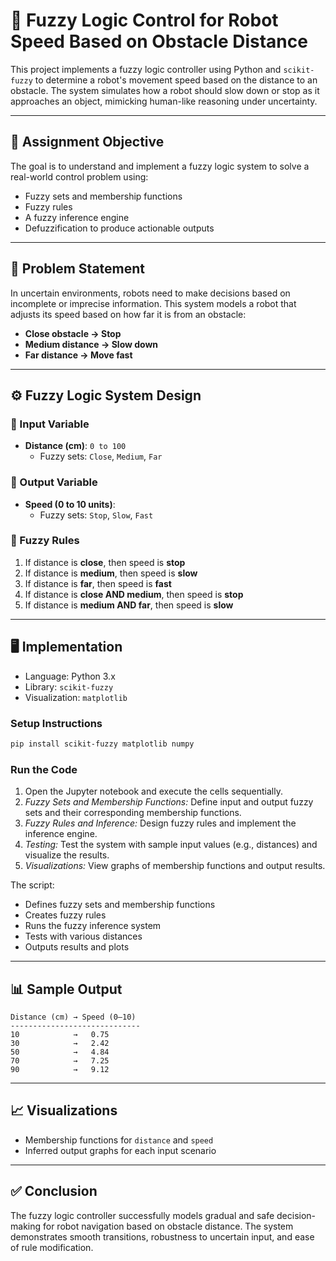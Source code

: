 # 🤖 Fuzzy Logic Control for Robot Speed Based on Obstacle Distance

This project implements a fuzzy logic controller using Python and `scikit-fuzzy` to determine a robot's movement speed based on the distance to an obstacle. The system simulates how a robot should slow down or stop as it approaches an object, mimicking human-like reasoning under uncertainty.

---

## 📌 Assignment Objective

The goal is to understand and implement a fuzzy logic system to solve a real-world control problem using:

- Fuzzy sets and membership functions
- Fuzzy rules
- A fuzzy inference engine
- Defuzzification to produce actionable outputs

---

## 🧠 Problem Statement

In uncertain environments, robots need to make decisions based on incomplete or imprecise information. This system models a robot that adjusts its speed based on how far it is from an obstacle:

- **Close obstacle → Stop**
- **Medium distance → Slow down**
- **Far distance → Move fast**

---

## ⚙️ Fuzzy Logic System Design

### 🔹 Input Variable
- **Distance (cm)**: `0 to 100`
  - Fuzzy sets: `Close`, `Medium`, `Far`

### 🔹 Output Variable
- **Speed (0 to 10 units)**:
  - Fuzzy sets: `Stop`, `Slow`, `Fast`

### 🔹 Fuzzy Rules

1. If distance is **close**, then speed is **stop**
2. If distance is **medium**, then speed is **slow**
3. If distance is **far**, then speed is **fast**
4. If distance is **close AND medium**, then speed is **stop**
5. If distance is **medium AND far**, then speed is **slow**

---

## 🖥️ Implementation

- Language: Python 3.x
- Library: `scikit-fuzzy`
- Visualization: `matplotlib`

### Setup Instructions

```bash
pip install scikit-fuzzy matplotlib numpy
```

### Run the Code

1. Open the Jupyter notebook and execute the cells sequentially.
2. _Fuzzy Sets and Membership Functions:_ Define input and output fuzzy sets and their corresponding membership functions.
3. _Fuzzy Rules and Inference:_ Design fuzzy rules and implement the inference engine.
4. _Testing:_ Test the system with sample input values (e.g., distances) and visualize the results.
5. _Visualizations:_ View graphs of membership functions and output results.

The script:
- Defines fuzzy sets and membership functions
- Creates fuzzy rules
- Runs the fuzzy inference system
- Tests with various distances
- Outputs results and plots

---

## 📊 Sample Output

```
Distance (cm) → Speed (0–10)
-----------------------------
10            →   0.75
30            →   2.42
50            →   4.84
70            →   7.25
90            →   9.12
```

---

## 📈 Visualizations

- Membership functions for `distance` and `speed`
- Inferred output graphs for each input scenario

---

## ✅ Conclusion

The fuzzy logic controller successfully models gradual and safe decision-making for robot navigation based on obstacle distance. The system demonstrates smooth transitions, robustness to uncertain input, and ease of rule modification.
